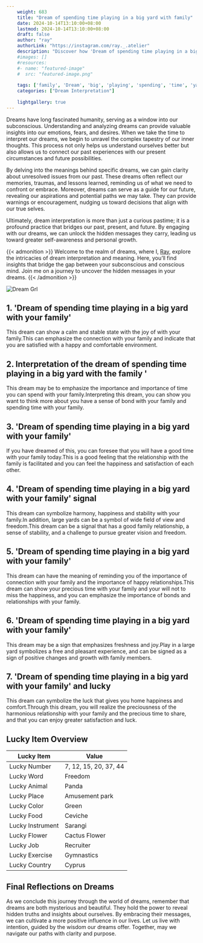 ```yaml
---
    weight: 683
    title: "Dream of spending time playing in a big yard with family"  # Assuming 'title' column exists
    date: 2024-10-14T13:10:00+08:00
    lastmod: 2024-10-14T13:10:00+08:00
    draft: false
    author: "ray"
    authorLink: "https://instagram.com/ray._.atelier"
    description: "Discover how 'Dream of spending time playing in a big yard with family' can interpret your future and uncover its significant meanings in your life."
    #images: []
    #resources:
    #- name: "featured-image"
    #  src: "featured-image.png"
    
    tags: ['family', 'Dream', 'big', 'playing', 'spending', 'time', 'yard']
    categories: ["Dream Interpretation"]
    
    lightgallery: true
---
```

    
Dreams have long fascinated humanity, serving as a window into our subconscious. Understanding and analyzing dreams can provide valuable insights into our emotions, fears, and desires. When we take the time to interpret our dreams, we begin to unravel the complex tapestry of our inner thoughts. This process not only helps us understand ourselves better but also allows us to connect our past experiences with our present circumstances and future possibilities.

By delving into the meanings behind specific dreams, we can gain clarity about unresolved issues from our past. These dreams often reflect our memories, traumas, and lessons learned, reminding us of what we need to confront or embrace. Moreover, dreams can serve as a guide for our future, revealing our aspirations and potential paths we may take. They can provide warnings or encouragement, nudging us toward decisions that align with our true selves.

Ultimately, dream interpretation is more than just a curious pastime; it is a profound practice that bridges our past, present, and future. By engaging with our dreams, we can unlock the hidden messages they carry, leading us toward greater self-awareness and personal growth.

{{< admonition >}}
Welcome to the realm of dreams, where I, [Ray](https://instagram.com/ray._.atelier), explore the intricacies of dream interpretation and meaning. Here, you’ll find insights that bridge the gap between your subconscious and conscious mind. Join me on a journey to uncover the hidden messages in your dreams.
{{< /admonition >}}

![Dream Grl](https://cdn.pixabay.com/photo/2017/11/02/03/35/gothic-2910057_1280.jpg "Dream Grl")

## 1. 'Dream of spending time playing in a big yard with your family'
This dream can show a calm and stable state with the joy of with your family.This can emphasize the connection with your family and indicate that you are satisfied with a happy and comfortable environment.

## 2. Interpretation of the dream of spending time playing in a big yard with the family '
This dream may be to emphasize the importance and importance of time you can spend with your family.Interpreting this dream, you can show you want to think more about you have a sense of bond with your family and spending time with your family.

## 3. 'Dream of spending time playing in a big yard with your family'
If you have dreamed of this, you can foresee that you will have a good time with your family today.This is a good feeling that the relationship with the family is facilitated and you can feel the happiness and satisfaction of each other.

## 4. 'Dream of spending time playing in a big yard with your family' signal
This dream can symbolize harmony, happiness and stability with your family.In addition, large yards can be a symbol of wide field of view and freedom.This dream can be a signal that has a good family relationship, a sense of stability, and a challenge to pursue greater vision and freedom.

## 5. 'Dream of spending time playing in a big yard with your family'
This dream can have the meaning of reminding you of the importance of connection with your family and the importance of happy relationships.This dream can show your precious time with your family and your will not to miss the happiness, and you can emphasize the importance of bonds and relationships with your family.

## 6. 'Dream of spending time playing in a big yard with your family'
This dream may be a sign that emphasizes freshness and joy.Play in a large yard symbolizes a free and pleasant experience, and can be signed as a sign of positive changes and growth with family members.

## 7. 'Dream of spending time playing in a big yard with your family' and lucky
This dream can symbolize the luck that gives you home happiness and comfort.Through this dream, you will realize the preciousness of the harmonious relationship with your family and the precious time to share, and that you can enjoy greater satisfaction and luck.

## Lucky Item Overview
| Lucky Item          | Value              |
|---------------|--------------------|
| Lucky Number        | 7, 12, 15, 20, 37, 44  |
| Lucky Word          | Freedom |
| Lucky Animal        | Panda |
| Lucky Place         | Amusement park     |
| Lucky Color         | Green     |
| Lucky Food          | Ceviche      |
| Lucky Instrument    | Sarangi |
| Lucky Flower        | Cactus Flower    |
| Lucky Job           | Recruiter       |
| Lucky Exercise      | Gymnastics  |
| Lucky Country       | Cyprus    |


##  Final Reflections on Dreams

As we conclude this journey through the world of dreams, remember that dreams are both mysterious and beautiful. They hold the power to reveal hidden truths and insights about ourselves. By embracing their messages, we can cultivate a more positive influence in our lives. Let us live with intention, guided by the wisdom our dreams offer. Together, may we navigate our paths with clarity and purpose.
